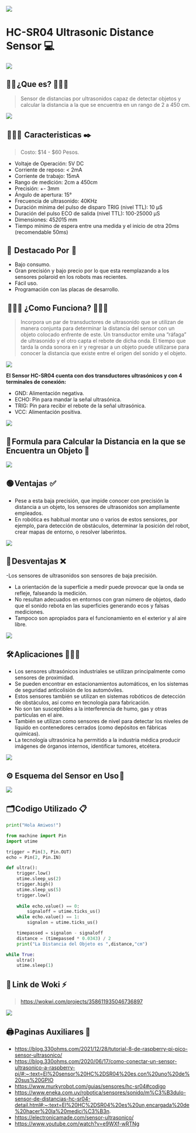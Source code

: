![](portada.jpg)

# HC-SR04 Ultrasonic Distance Sensor 💻 
![](https://m.media-amazon.com/images/I/61PwZuGndiS.jpg)

## 👐🏼 ¿Que es? 🙅🏻‍♀️ 
> Sensor de distancias por ultrasonidos capaz de detectar objetos y calcular la distancia a la que se encuentra en un rango de 2 a 450 cm. 

![](https://howtomechatronics.com/wp-content/uploads/2022/02/HC-SR04-Ultrasonic-Sensor-3D-Model.jpg)

##  👩🏻‍🏫  Caracteristicas ✒️
> Costo: $14 - $60 Pesos.

- Voltaje de Operación: 5V DC
- Corriente de reposo: < 2mA
- Corriente de trabajo: 15mA
- Rango de medición: 2cm a 450cm
- Precisión: +- 3mm
- Ángulo de apertura: 15°
- Frecuencia de ultrasonido: 40KHz
- Duración mínima del pulso de disparo TRIG (nivel TTL): 10 μS
- Duración del pulso ECO de salida (nivel TTL): 100-25000 μS
- Dimensiones: 45*20*15 mm
- Tiempo mínimo de espera entre una medida y el inicio de otra 20ms (recomendable 50ms)
 
##  🌟  Destacado Por  🌟 

- Bajo consumo.
- Gran precisión y bajo precio por lo que esta reemplazando a los sensores polaroid en los robots mas recientes.
- Fácil uso. 
- Programación con las placas de desarrollo.


##   🤷🏻‍♀️ ¿Como Funciona? 👩🏻‍🔧 
> Incorpora un par de transductores de ultrasonido que se utilizan de manera conjunta para determinar la distancia del sensor con un objeto colocado enfrente de este. 
> Un transductor emite una “ráfaga” de ultrasonido y el otro capta el rebote de dicha onda.
El tiempo que tarda la onda sonora en ir y regresar a un objeto puede utilizarse para conocer la distancia que existe entre el origen del sonido y el objeto.

![](https://sp-ao.shortpixel.ai/client/to_webp,q_glossy,ret_img,w_610/https://electronicamade.com/wp-content/uploads/2020/04/funcionamiento-Ultrasonico-610x471.jpg)

<strong> El Sensor HC-SR04 cuenta con dos transductores ultrasónicos y con 4 terminales de conexión: </strong>

- GND: Alimentación negativa. 
- ECHO: Pin para mandar la señal ultrasónica.
- TRIG: Pin para recibir el rebote de la señal ultrasónica. 
- VCC: Alimentación positiva. 

![](https://uelectronics.com/wp-content/uploads/2017/06/AR0008-Sensor-Ultrasonico-V4.jpg)

##  📝 Formula para Calcular la Distancia en la que se Encuentra un Objeto 📏 
![](https://www.luisllamas.es/wp-content/uploads/2015/06/sensor-ultrasonico-explicacion.png)
 
 ## 🟢 Ventajas  ✅ 
- Pese a esta baja precisión, que impide conocer con precisión la distancia a un objeto, los sensores de ultrasonidos son ampliamente empleados. 
- En robótica es habitual montar uno o varios de estos sensiores, por ejemplo, para detección de obstáculos, determinar la posición del robot, crear mapas de entorno, o resolver laberintos.
 
 ![](https://i.ytimg.com/vi/AyE_ChkvvhY/maxresdefault.jpg)
 
 ## 🔴 Desventajas ❌ 

-Los sensores de ultrasonidos son sensores de baja precisión. 
- La orientación de la superficie a medir puede provocar que la onda se refleje, falseando la medición. 
- No resultan adecuados en entornos con gran número de objetos, dado que el sonido rebota en las superficies generando ecos y falsas mediciones. 
- Tampoco son apropiados para el funcionamiento en el exterior y al aire libre.
 
 ![](https://www.masliviano.cl/wp-content/uploads/2016/11/picnic2-620x264.jpg)
 
 ## 🛠️ Aplicaciones 👩🏻‍🔧 
 
- Los sensores ultrasónicos industriales se utilizan principalmente como sensores de proximidad. 
- Se pueden encontrar en estacionamientos automáticos, en los sistemas de seguridad anticolisión de los automóviles. 
- Estos sensores también se utilizan en sistemas robóticos de detección de obstáculos, así como en tecnología para fabricación.
- No son tan susceptibles a la interferencia de humo, gas y otras partículas en el aire. 
- También se utilizan como sensores de nivel para detectar los niveles de líquido en contenedores cerrados (como depósitos en fábricas químicas). 
- La tecnología ultrasónica ha permitido a la industria médica producir imágenes de órganos internos, identificar tumores, etcétera.
 
![](https://user-images.githubusercontent.com/124212145/223624787-aabe9824-f299-42dd-8431-eaa575cfe6f2.png)

## ⚙️ Esquema del Sensor en Uso 📌 

![](Sensor.png)

## 🗂️ Codigo Utilizado 📋  

```python
print("Hola Amiwos!")

from machine import Pin 
import utime 

trigger = Pin(3, Pin.OUT) 
echo = Pin(2, Pin.IN) 

def ultra(): 
    trigger.low() 
    utime.sleep_us(2) 
    trigger.high() 
    utime.sleep_us(5) 
    trigger.low() 
    
    while echo.value() == 0: 
        signaloff = utime.ticks_us() 
    while echo.value() == 1: 
        signalon = utime.ticks_us() 

    timepassed = signalon - signaloff 
    distance = (timepassed * 0.0343) / 2 
    print("La Distancia del Objeto es ",distance,"cm") 

while True: 
    ultra() 
    utime.sleep(1)
```

## 🏁  Link de Woki ⚡

> https://wokwi.com/projects/358611935046736897

![](wokwi.png)

## 🖨️ Paginas Auxiliares 📇 

- https://blog.330ohms.com/2021/12/28/tutorial-8-de-raspberry-pi-pico-sensor-ultrasonico/
- https://blog.330ohms.com/2020/06/17/como-conectar-un-sensor-ultrasonico-a-raspberry-pi/#:~:text=El%20sensor%20HC%2DSR04%20es,con%20uno%20de%20sus%20GPIO
- https://www.murkyrobot.com/guias/sensores/hc-sr04#codigo
- https://www.eneka.com.uy/robotica/sensores/sonido/m%C3%B3dulo-sensor-de-distancias-hc-sr04-detail.html#:~:text=El%20HC%2DSR04%20es%20un,encargada%20de%20hacer%20la%20medici%C3%B3n.
- https://electronicamade.com/sensor-ultrasonico/
- https://www.youtube.com/watch?v=e9WXf-wRTNg

